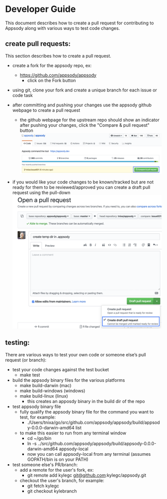 # Developer Guide
This document describes how to create a pull request for contributing to Appsody along with various ways to test code changes. 

## create pull requests:
This section describes how to create a pull request.
* create a fork for the appsody repo, ex:
    * https://github.com/appsody/appsody
        * click on the Fork button
* using git, clone your fork and create a unique branch for each issue or code task
* after committing and pushing your changes use the appsody github webpage to create a pull request
    * the github webpage for the upstream repo should show an indicator after pushing your changes, click the "Compare & pull request" button
![image info](pull-request.png)

* if you would like your code changes to be known/tracked but are not ready for them to be reviewed/approved you can create a draft pull request using the pull-down
![image info](draft-pull-request.png)

## testing:
There are various ways to test your own code or someone else’s pull request (or branch):
* test your code changes against the test bucket
    * make test
* build the appsody binary files for the various platforms
    * make build-darwin (mac)
    * make build-windows (windows)
    * make build-linux (linux)
        * this creates an apposdy binary in the build dir of the repo
* test appsody binary file
    * fully qualify the appsody binary file for the command you want to test, for example:
        * ./Users/tnixa/go/src/github.com/appsody/appsody/build/appsody-0.0.0-darwin-amd64 list
    * to make this easier to run from any terminal window
        * cd ~/go/bin
        * ln -s ../src/github.com/appsody/appsody/build/appsody-0.0.0-darwin-amd64 appsody-local
        * now you can call appsody-local from any terminal (assumes GOPATH/bin is on your PATH)
* test someone else's PR/branch:
    * add a remote for the user's fork, ex:
        * git remote add kylegc git@github.com:kylegc/appsody.git
    * checkout the user's branch, for example:
        * git fetch kylegc
        * git checkout kylebranch